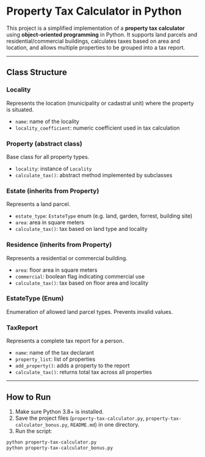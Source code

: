 # Property Tax Calculator in Python

This project is a simplified implementation of a **property tax calculator** using **object-oriented programming** in Python. It supports land parcels and residential/commercial buildings, calculates taxes based on area and location, and allows multiple properties to be grouped into a tax report.

---

## Class Structure

### Locality
Represents the location (municipality or cadastral unit) where the property is situated.

- `name`: name of the locality
- `locality_coefficient`: numeric coefficient used in tax calculation

### Property (abstract class)
Base class for all property types.

- `locality`: instance of `Locality`
- `calculate_tax()`: abstract method implemented by subclasses

### Estate (inherits from Property)
Represents a land parcel.

- `estate_type`: `EstateType` enum (e.g. land, garden, forrest, building site)
- `area`: area in square meters
- `calculate_tax()`: tax based on land type and locality

### Residence (inherits from Property)
Represents a residential or commercial building.

- `area`: floor area in square meters
- `commercial`: boolean flag indicating commercial use
- `calculate_tax()`: tax based on floor area and locality

### EstateType (Enum)
Enumeration of allowed land parcel types. Prevents invalid values.

### TaxReport
Represents a complete tax report for a person.

- `name`: name of the tax declarant
- `property_list`: list of properties
- `add_property()`: adds a property to the report
- `calculate_tax()`: returns total tax across all properties

---

## How to Run

1. Make sure Python 3.8+ is installed.
2. Save the project files (`property-tax-calculator.py`, `property-tax-calculator_bonus.py`, `README.md`) in one directory.
3. Run the script:

```bash
python property-tax-calculator.py
python property-tax-calculator_bonus.py
